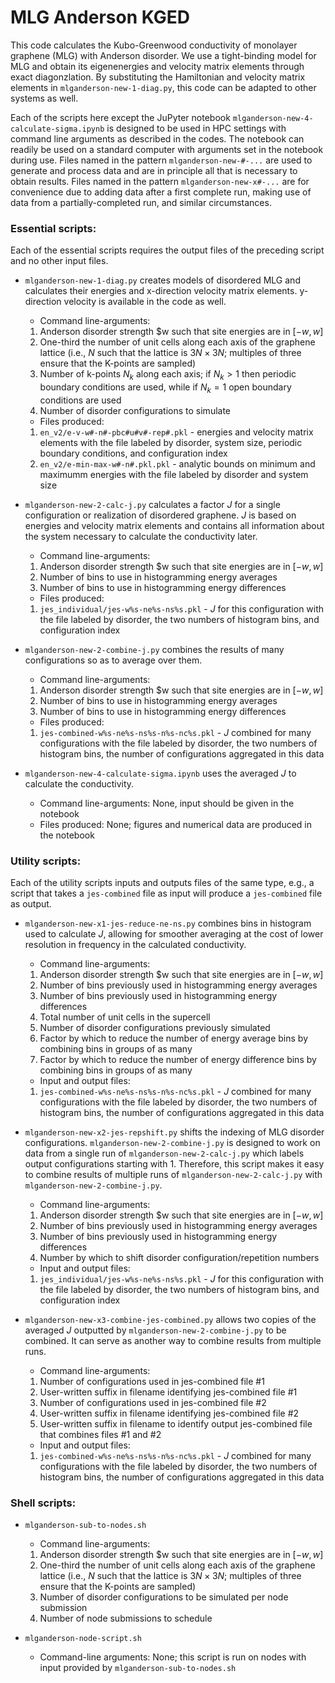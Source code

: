# MLG Anderson KGED

This code calculates the Kubo-Greenwood conductivity of monolayer graphene (MLG) with Anderson disorder.
We use a tight-binding model for MLG and obtain its eigenenergies and velocity matrix elements through exact diagonzlation.
By substituting the Hamiltonian and velocity matrix elements in `mlganderson-new-1-diag.py`, this code can be adapted to other systems as well.

Each of the scripts here except the JuPyter notebook `mlganderson-new-4-calculate-sigma.ipynb` is designed to be used in HPC settings with command line arguments as described in the codes. The notebook can readily be used on a standard computer with arguments set in the notebook during use. Files named in the pattern `mlganderson-new-#-...` are used to generate and process data and are in principle all that is necessary to obtain results.
Files named in the pattern `mlganderson-new-x#-...` are for convenience due to adding data after a first complete run, making use of data from a partially-completed run, and similar circumstances.

### Essential scripts:
Each of the essential scripts requires the output files of the preceding script and no other input files.

- `mlganderson-new-1-diag.py` creates models of disordered MLG and calculates their energies and x-direction velocity matrix elements. y-direction velocity is available in the code as well.
	- Command line-arguments:
	1. Anderson disorder strength $w such that site energies are in $[-w,w]$
	2. One-third the number of unit cells along each axis of the graphene lattice (i.e., $N$ such that the lattice is $3N×3N$; multiples of three ensure that the K-points are sampled)
	3. Number of k-points $N_k$ along each axis; if $N_k>1$ then periodic boundary conditions are used, while if $N_k=1$ open boundary conditions are used
	4. Number of disorder configurations to simulate
	- Files produced:
	1. `en_v2/e-v-w#-n#-pbc#u#v#-rep#.pkl` - energies and velocity matrix elements with the file labeled by disorder, system size, periodic boundary conditions, and configuration index
	2. `en_v2/e-min-max-w#-n#.pkl.pkl` - analytic bounds on minimum and maximumm energies with the file labeled by disorder and system size

- `mlganderson-new-2-calc-j.py` calculates a factor $J$ for a single configuration or realization of disordered graphene. $J$ is based on energies and velocity matrix elements and contains all information about the system necessary to calculate the conductivity later.
	- Command line-arguments:
	1. Anderson disorder strength $w such that site energies are in $[-w,w]$
	2. Number of bins to use in histogramming energy averages
	3. Number of bins to use in histogramming energy differences
	- Files produced:
	1. `jes_individual/jes-w%s-ne%s-ns%s.pkl` - $J$ for this configuration with the file labeled by disorder, the two numbers of histogram bins, and configuration index

- `mlganderson-new-2-combine-j.py` combines the results of many configurations so as to average over them.
	- Command line-arguments:
	1. Anderson disorder strength $w such that site energies are in $[-w,w]$
	2. Number of bins to use in histogramming energy averages
	3. Number of bins to use in histogramming energy differences
	- Files produced:
	1. `jes-combined-w%s-ne%s-ns%s-n%s-nc%s.pkl` - $J$ combined for many configurations with the file labeled by disorder, the two numbers of histogram bins, the number of configurations aggregated in this data

- `mlganderson-new-4-calculate-sigma.ipynb` uses the averaged $J$ to calculate the conductivity.
	- Command line-arguments: None, input should be given in the notebook
	- Files produced: None; figures and numerical data are produced in the notebook

### Utility scripts:
Each of the utility scripts inputs and outputs files of the same type, e.g., a script that takes a `jes-combined` file as input will produce a `jes-combined` file as output.

- `mlganderson-new-x1-jes-reduce-ne-ns.py` combines bins in histogram used to calculate $J$, allowing for smoother averaging at the cost of lower resolution in frequency in the calculated conductivity.
	- Command line-arguments:
	1. Anderson disorder strength $w such that site energies are in $[-w,w]$
	2. Number of bins previously used in histogramming energy averages
	3. Number of bins previously used in histogramming energy differences
	4. Total number of unit cells in the supercell
	5. Number of disorder configurations previously simulated
	6. Factor by which to reduce the number of energy average bins by combining bins in groups of as many
	7. Factor by which to reduce the number of energy difference bins by combining bins in groups of as many
	- Input and output files:
	1. `jes-combined-w%s-ne%s-ns%s-n%s-nc%s.pkl` - $J$ combined for many configurations with the file labeled by disorder, the two numbers of histogram bins, the number of configurations aggregated in this data

- `mlganderson-new-x2-jes-repshift.py` shifts the indexing of MLG disorder configurations. `mlganderson-new-2-combine-j.py` is designed to work on data from a single run of `mlganderson-new-2-calc-j.py` which labels output configurations starting with 1. Therefore, this script makes it easy to combine results of multiple runs of `mlganderson-new-2-calc-j.py` with `mlganderson-new-2-combine-j.py`.
	- Command line-arguments:
	1. Anderson disorder strength $w such that site energies are in $[-w,w]$
	2. Number of bins previously used in histogramming energy averages
	3. Number of bins previously used in histogramming energy differences
	4. Number by which to shift disorder configuration/repetition numbers
	- Input and output files:
	1. `jes_individual/jes-w%s-ne%s-ns%s.pkl` - $J$ for this configuration with the file labeled by disorder, the two numbers of histogram bins, and configuration index

- `mlganderson-new-x3-combine-jes-combined.py` allows two copies of the averaged $J$ outputted by `mlganderson-new-2-combine-j.py` to be combined. It can serve as another way to combine results from multiple runs.
	- Command line-arguments:
	1. Number of configurations used in jes-combined file #1
	2. User-written suffix in filename identifying jes-combined file #1
	3. Number of configurations used in jes-combined file #2
	4. User-written suffix in filename identifying jes-combined file #2
	4. User-written suffix in filename to identify output jes-combined file that combines files #1 and #2
	- Input and output files:
	1. `jes-combined-w%s-ne%s-ns%s-n%s-nc%s.pkl` - $J$ combined for many configurations with the file labeled by disorder, the two numbers of histogram bins, the number of configurations aggregated in this data

### Shell scripts:

- `mlganderson-sub-to-nodes.sh`
	- Command line-arguments: 
	1. Anderson disorder strength $w such that site energies are in $[-w,w]$
	2. One-third the number of unit cells along each axis of the graphene lattice (i.e., $N$ such that the lattice is $3N×3N$; multiples of three ensure that the K-points are sampled)
	3. Number of disorder configurations to be simulated per node submission
	4. Number of node submissions to schedule

- `mlganderson-node-script.sh`
	- Command-line arguments: None; this script is run on nodes with input provided by `mlganderson-sub-to-nodes.sh`